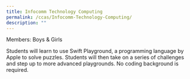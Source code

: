 ```yaml
---
title: Infocomm Technology Computing
permalink: /ccas/Infocomm-Technology-Computing/
description: ""
---
```

Members: Boys & Girls  

Students will learn to use Swift Playground, a programming language by Apple to solve puzzles. Students will then take on a series of challenges and step up to more advanced playgrounds. No coding background is required.